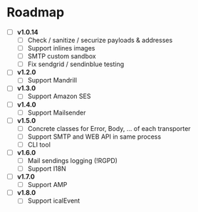 # Roadmap

- [ ] **v1.0.14** 
  - [ ] Check / sanitize / securize payloads & addresses
  - [ ] Support inlines images
  - [ ] SMTP custom sandbox 
  - [ ] Fix sendgrid / sendinblue testing 

- [ ] **v1.2.0**
  - [ ] Support Mandrill

- [ ] **v1.3.0**
  - [ ] Support Amazon SES

- [ ] **v1.4.0**
  - [ ] Support Mailsender

- [ ] **v1.5.0**
  - [ ] Concrete classes for Error, Body, ... of each transporter
  - [ ] Support SMTP and WEB API in same process
  - [ ] CLI tool

- [ ] **v1.6.0**
  - [ ] Mail sendings logging (!RGPD)
  - [ ] Support I18N

- [ ] **v1.7.0**
  - [ ] Support AMP

- [ ] **v1.8.0**
  - [ ] Support icalEvent